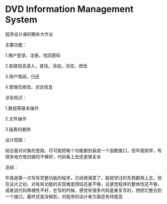 # DVD Information Management System

程序设计课的期末大作业

主要功能：

1.用户登录，注册，找回密码

2.影碟信息录入，查找，添加，浏览，修改

3.用户借阅，归还

4.管理员修改，浏览信息

涉及知识：

1.数组等基本操作

2.文件操作

3.链表的删除

设计思路：

结合面对对象的思路，尽可能把每个功能都封装成一个函数接口，但毕竟刚学，有很多地方依旧做的不够好，代码看上去还是很复杂

总结：

毕竟是第一次写有完整功能的程序，已经很满意了，能把学过的东西都用上去，但在设计之初，对有些功能的实现难度预估还是不够，总感觉程序的整体性还不够，或者说代码移植性不好，在写的时候，感觉有很多代码是重复写的，想把它整合到一个接口，最终还是没做到，对程序的设计者方面还有待提高

